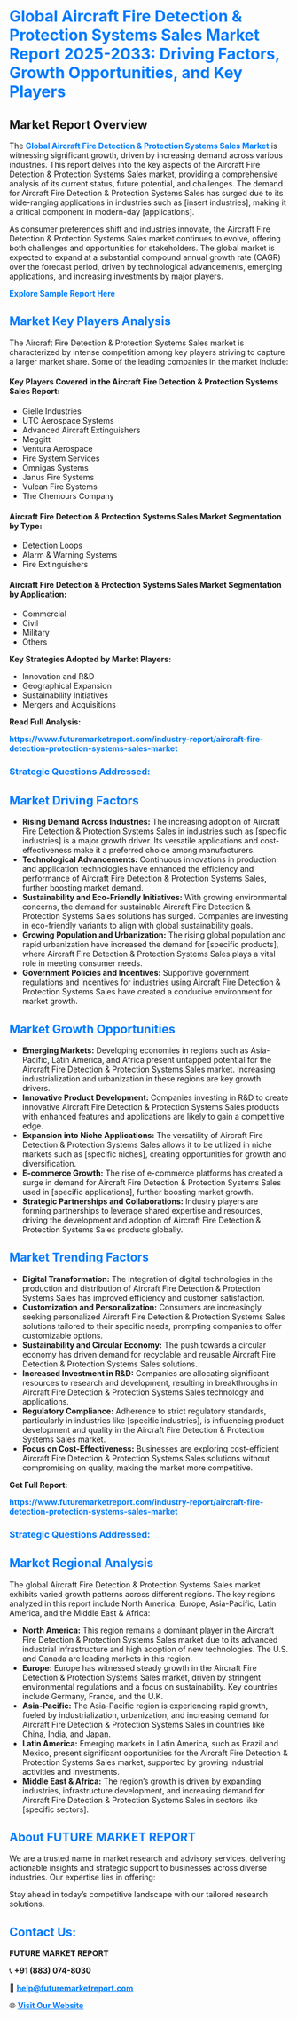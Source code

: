 <h1 style="color: #007BFF;">Global Aircraft Fire Detection & Protection Systems Sales Market Report 2025-2033: Driving Factors, Growth Opportunities, and Key Players</h1>

<section id="overview">
<h2>Market Report Overview</h2>
<p>The <a href="https://www.futuremarketreport.com/industry-report/aircraft-fire-detection-protection-systems-sales-market" style="color: #007BFF; text-decoration: none;"><strong>Global Aircraft Fire Detection & Protection Systems Sales Market</strong></a> is witnessing significant growth, driven by increasing demand across various industries. This report delves into the key aspects of the Aircraft Fire Detection & Protection Systems Sales market, providing a comprehensive analysis of its current status, future potential, and challenges. The demand for Aircraft Fire Detection & Protection Systems Sales has surged due to its wide-ranging applications in industries such as [insert industries], making it a critical component in modern-day [applications].</p>
<p>As consumer preferences shift and industries innovate, the Aircraft Fire Detection & Protection Systems Sales market continues to evolve, offering both challenges and opportunities for stakeholders. The global market is expected to expand at a substantial compound annual growth rate (CAGR) over the forecast period, driven by technological advancements, emerging applications, and increasing investments by major players.</p>
</section>

<section id="overview">
<p><a href="https://www.futuremarketreport.com/request-sample/reportId=103299" style="color: #007BFF; text-decoration: none;"><strong>Explore Sample Report Here</strong></a></p>
</section>

<section id="key-players">
<h2 style="color: #007BFF;">Market Key Players Analysis</h2>
<p>The Aircraft Fire Detection & Protection Systems Sales market is characterized by intense competition among key players striving to capture a larger market share. Some of the leading companies in the market include:</p>
<h4>Key Players Covered in the Aircraft Fire Detection & Protection Systems Sales Report:</h4>
<ul><li>Gielle Industries</li><li>UTC Aerospace Systems</li><li>Advanced Aircraft Extinguishers</li><li>Meggitt</li><li>Ventura Aerospace</li><li>Fire System Services</li><li>Omnigas Systems</li><li>Janus Fire Systems</li><li>Vulcan Fire Systems</li><li>The Chemours Company</li></ul>
<h4>Aircraft Fire Detection & Protection Systems Sales Market Segmentation by Type:</h4>
<ul><li>Detection Loops</li><li>Alarm &amp; Warning Systems</li><li>Fire Extinguishers</li></ul>

<h4>Aircraft Fire Detection & Protection Systems Sales Market Segmentation by Application:</h4>
<ul><li>Commercial</li><li>Civil</li><li>Military</li><li>Others</li></ul>
<p><strong>Key Strategies Adopted by Market Players:</strong></p>
<ul>
<li>Innovation and R&D</li>
<li>Geographical Expansion</li>
<li>Sustainability Initiatives</li>
<li>Mergers and Acquisitions</li>
</ul>
</section>

<section>
<p><strong>Read Full Analysis: </strong></p><a href="https://www.futuremarketreport.com/industry-report/aircraft-fire-detection-protection-systems-sales-market" style="color: #007BFF; text-decoration: none;"><strong>https://www.futuremarketreport.com/industry-report/aircraft-fire-detection-protection-systems-sales-market</strong></a>
<h3 style="color: #007BFF;">Strategic Questions Addressed:</h3>
</section>

<section id="driving-factors">
<h2 style="color: #007BFF;">Market Driving Factors</h2>
<ul>
<li><strong>Rising Demand Across Industries:</strong> The increasing adoption of Aircraft Fire Detection & Protection Systems Sales in industries such as [specific industries] is a major growth driver. Its versatile applications and cost-effectiveness make it a preferred choice among manufacturers.</li>
<li><strong>Technological Advancements:</strong> Continuous innovations in production and application technologies have enhanced the efficiency and performance of Aircraft Fire Detection & Protection Systems Sales, further boosting market demand.</li>
<li><strong>Sustainability and Eco-Friendly Initiatives:</strong> With growing environmental concerns, the demand for sustainable Aircraft Fire Detection & Protection Systems Sales solutions has surged. Companies are investing in eco-friendly variants to align with global sustainability goals.</li>
<li><strong>Growing Population and Urbanization:</strong> The rising global population and rapid urbanization have increased the demand for [specific products], where Aircraft Fire Detection & Protection Systems Sales plays a vital role in meeting consumer needs.</li>
<li><strong>Government Policies and Incentives:</strong> Supportive government regulations and incentives for industries using Aircraft Fire Detection & Protection Systems Sales have created a conducive environment for market growth.</li>
</ul>
</section>

<section id="growth-opportunities">
<h2 style="color: #007BFF;">Market Growth Opportunities</h2>
<ul>
<li><strong>Emerging Markets:</strong> Developing economies in regions such as Asia-Pacific, Latin America, and Africa present untapped potential for the Aircraft Fire Detection & Protection Systems Sales market. Increasing industrialization and urbanization in these regions are key growth drivers.</li>
<li><strong>Innovative Product Development:</strong> Companies investing in R&D to create innovative Aircraft Fire Detection & Protection Systems Sales products with enhanced features and applications are likely to gain a competitive edge.</li>
<li><strong>Expansion into Niche Applications:</strong> The versatility of Aircraft Fire Detection & Protection Systems Sales allows it to be utilized in niche markets such as [specific niches], creating opportunities for growth and diversification.</li>
<li><strong>E-commerce Growth:</strong> The rise of e-commerce platforms has created a surge in demand for Aircraft Fire Detection & Protection Systems Sales used in [specific applications], further boosting market growth.</li>
<li><strong>Strategic Partnerships and Collaborations:</strong> Industry players are forming partnerships to leverage shared expertise and resources, driving the development and adoption of Aircraft Fire Detection & Protection Systems Sales products globally.</li>
</ul>
</section>

<section id="trending-factors">
<h2 style="color: #007BFF;">Market Trending Factors</h2>
<ul>
<li><strong>Digital Transformation:</strong> The integration of digital technologies in the production and distribution of Aircraft Fire Detection & Protection Systems Sales has improved efficiency and customer satisfaction.</li>
<li><strong>Customization and Personalization:</strong> Consumers are increasingly seeking personalized Aircraft Fire Detection & Protection Systems Sales solutions tailored to their specific needs, prompting companies to offer customizable options.</li>
<li><strong>Sustainability and Circular Economy:</strong> The push towards a circular economy has driven demand for recyclable and reusable Aircraft Fire Detection & Protection Systems Sales solutions.</li>
<li><strong>Increased Investment in R&D:</strong> Companies are allocating significant resources to research and development, resulting in breakthroughs in Aircraft Fire Detection & Protection Systems Sales technology and applications.</li>
<li><strong>Regulatory Compliance:</strong> Adherence to strict regulatory standards, particularly in industries like [specific industries], is influencing product development and quality in the Aircraft Fire Detection & Protection Systems Sales market.</li>
<li><strong>Focus on Cost-Effectiveness:</strong> Businesses are exploring cost-efficient Aircraft Fire Detection & Protection Systems Sales solutions without compromising on quality, making the market more competitive.</li>
</ul>
</section>

<section>
<p><strong>Get Full Report: </strong></p><a href="https://www.futuremarketreport.com/industry-report/aircraft-fire-detection-protection-systems-sales-market" style="color: #007BFF; text-decoration: none;"><strong>https://www.futuremarketreport.com/industry-report/aircraft-fire-detection-protection-systems-sales-market</strong></a>
<h3 style="color: #007BFF;">Strategic Questions Addressed:</h3>
</section>


<section id="regional-analysis">
<h2 style="color: #007BFF;">Market Regional Analysis</h2>
<p>The global Aircraft Fire Detection & Protection Systems Sales market exhibits varied growth patterns across different regions. The key regions analyzed in this report include North America, Europe, Asia-Pacific, Latin America, and the Middle East & Africa:</p>
<ul>
<li><strong>North America:</strong> This region remains a dominant player in the Aircraft Fire Detection & Protection Systems Sales market due to its advanced industrial infrastructure and high adoption of new technologies. The U.S. and Canada are leading markets in this region.</li>
<li><strong>Europe:</strong> Europe has witnessed steady growth in the Aircraft Fire Detection & Protection Systems Sales market, driven by stringent environmental regulations and a focus on sustainability. Key countries include Germany, France, and the U.K.</li>
<li><strong>Asia-Pacific:</strong> The Asia-Pacific region is experiencing rapid growth, fueled by industrialization, urbanization, and increasing demand for Aircraft Fire Detection & Protection Systems Sales in countries like China, India, and Japan.</li>
<li><strong>Latin America:</strong> Emerging markets in Latin America, such as Brazil and Mexico, present significant opportunities for the Aircraft Fire Detection & Protection Systems Sales market, supported by growing industrial activities and investments.</li>
<li><strong>Middle East & Africa:</strong> The region’s growth is driven by expanding industries, infrastructure development, and increasing demand for Aircraft Fire Detection & Protection Systems Sales in sectors like [specific sectors].</li>
</ul>
</section>

<footer>
<h2 style="color: #007BFF;">About FUTURE MARKET REPORT</h2>
<p>We are a trusted name in market research and advisory services, delivering actionable insights and strategic support to businesses across diverse industries. Our expertise lies in offering:</p>

<p>Stay ahead in today’s competitive landscape with our tailored research solutions.</p>

<h2 style="color: #007BFF;">Contact Us:</h2>
<p><strong>FUTURE MARKET REPORT</strong></p>
<p>📞 <strong>+91 (883) 074-8030</strong></p>
<p>📧 <strong><a href="mailto:help@futuremarketreport.com" style="color: #007BFF;">help@futuremarketreport.com</a></strong></p>
<p>🌐 <strong><a href="https://www.futuremarketreport.com/" style="color: #007BFF;">Visit Our Website</a></strong></p>
</footer>